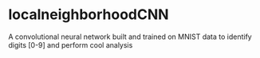 # localneighborhoodCNN
A convolutional neural network built and trained on MNIST data to identify digits [0-9] and perform cool analysis

